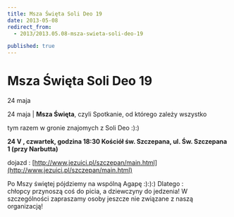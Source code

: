 ```yaml
---
title: Msza Święta Soli Deo 19
date: 2013-05-08
redirect_from: 
  - 2013/2013.05.08-msza-swieta-soli-deo-19

published: true
---
```




# Msza Święta Soli Deo 19

<time>24 maja</time>

24 maja | 
**Msza Święta**, czyli Spotkanie, od którego zależy wszystko

tym razem w gronie znajomych z Soli Deo :):)

**24 V , czwartek, godzina 18:30 
Kościół św. Szczepana, ul. Św. Szczepana 1 (przy Narbutta)**

dojazd : [http://www.jezuici.pl/szczepan/main.html](http://www.jezuici.pl/szczepan/main.html)

Po Mszy świętej pójdziemy na wspólną Agapę :):):) Dlatego : chłopcy&nbsp;przynoszą coś do picia, a dziewczyny do jedzenia! 
W szczególności zapraszamy osoby jeszcze nie związane z naszą organizacją!


<!--{{json:{"created_date":"2013-05-08 20:59:32","publish_down":"0000-00-00 00:00:00","id":"502"}}}-->